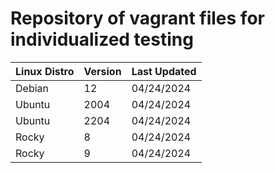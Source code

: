 # Repository of vagrant files for individualized testing


|Linux Distro|Version|Last Updated|
|------------|-------|------------|
|Debian|12|04/24/2024|
|Ubuntu|2004|04/24/2024|
|Ubuntu|2204|04/24/2024|
|Rocky|8|04/24/2024|
|Rocky|9|04/24/2024|
